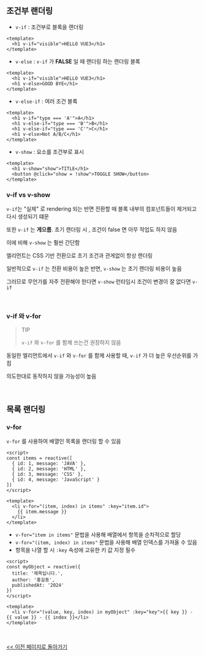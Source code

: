 ## 조건부 랜더링

- `v-if` : 조건부로 블록을 랜더링

```vue
<template>
  <h1 v-if="visible">HELLO VUE3</h1>
</template>
```

- `v-else` : `v-if` 가 **FALSE** 일 때 랜더링 하는 랜더링 블록

```vue
<template>
  <h1 v-if="visible">HELLO VUE3</h1>
  <h1 v-else>GOOD BYE</h1>
</template>
```

- `v-else-if` : 여러 조건 블록

```vue
<template>
  <h1 v-if="type === 'A'">A</h1>
  <h1 v-else-if="type === 'B'">B</h1>
  <h1 v-else-if="type === 'C'">C</h1>
  <h1 v-else>Not A/B/C</h1>
</template>
```

- `v-show` : 요소를 조건부로 표시

```vue
<template>
  <h1 v-show="show">TITLE</h1>
  <button @click="show = !show">TOGGLE SHOW</button>
</template>
```

### v-if vs v-show

`v-if`는 "실제" 로 rendering 되는 반면 전환할 때 블록 내부의 컴포넌트들이 제거되고 다시 생성되기 떄문

또한 `v-if` 는 **게으름**. 초기 랜더링 시 , 조건이 false 면 아무 작업도 하지 않음

이에 비해 `v-show` 는 훨씬 간단함

엘리먼트는 CSS 기반 전환으로 초기 조건과 관게없이 항상 랜더링

일반적으로 `v-if` 는 전환 비용이 높은 반면, `v-show` 는 초기 랜더링 비용이 높음

그러므로 무언가를 자주 전환해야 한다면 `v-show` 런타임시 조건이 변경이 잘 없다면 `v-if`

<br/>

### v-if 와 v-for

> TIP
>
> `v-if` 와 `v-for` 를 함께 쓰는건 권장하지 않음

동일한 엘리먼트에서 `v-if` 와 `v-for` 를 함께 사용할 때, `v-if` 가 더 높은 우선순위를 가짐

의도한대로 동작하지 않을 가능성이 높음

<br/>

## 목록 랜더링

### v-for

`v-for` 를 사용하여 배열인 목록을 랜더링 할 수 있음

```vue
<script>
const items = reactive([
  { id: 1, message: 'JAVA' },
  { id: 2, message: 'HTML' },
  { id: 3, message: 'CSS' },
  { id: 4, message: 'JavaScript' }
])
</script>

<template>
  <li v-for="(item, index) in items" :key="item.id">
    {{ item.message }}
  </li>
</template>
```

- `v-for="item in items"` 문법을 사용해 배열에서 항목을 순차적으로 할당
- `v-for="(item, index) in items"` 문법을 사용해 배열 인덱스를 가져올 수 있음
- 항목을 나열 할 시 `:key` 속성에 고유한 키 값 지정 필수

```vue
<script>
const myObject = reactive({
  title: '제목입니다.',
  author: '홍길동',
  publishedAt: '2024'
})
</script>

<template>
  <li v-for="(value, key, index) in myObject" :key="key">{{ key }} - {{ value }} - {{ index }}</li>
</template>
```

<br/>

[<< 이전 페이지로 돌아가기](../../README.md)
